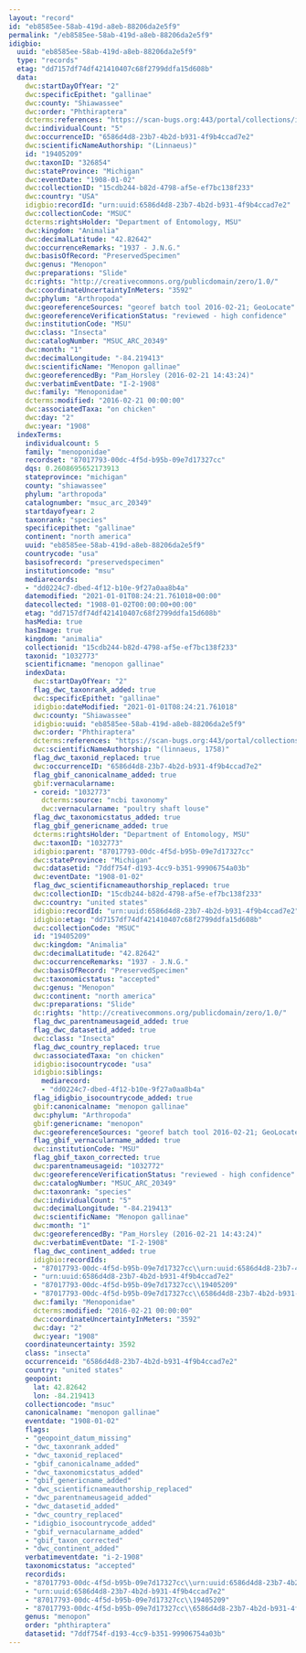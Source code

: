 ```yaml
---
layout: "record"
id: "eb8585ee-58ab-419d-a8eb-88206da2e5f9"
permalink: "/eb8585ee-58ab-419d-a8eb-88206da2e5f9"
idigbio:
  uuid: "eb8585ee-58ab-419d-a8eb-88206da2e5f9"
  type: "records"
  etag: "dd7157df74df421410407c68f2799ddfa15d608b"
  data:
    dwc:startDayOfYear: "2"
    dwc:specificEpithet: "gallinae"
    dwc:county: "Shiawassee"
    dwc:order: "Phthiraptera"
    dcterms:references: "https://scan-bugs.org:443/portal/collections/individual/index.php?occid=19405209"
    dwc:individualCount: "5"
    dwc:occurrenceID: "6586d4d8-23b7-4b2d-b931-4f9b4ccad7e2"
    dwc:scientificNameAuthorship: "(Linnaeus)"
    id: "19405209"
    dwc:taxonID: "326854"
    dwc:stateProvince: "Michigan"
    dwc:eventDate: "1908-01-02"
    dwc:collectionID: "15cdb244-b82d-4798-af5e-ef7bc138f233"
    dwc:country: "USA"
    idigbio:recordId: "urn:uuid:6586d4d8-23b7-4b2d-b931-4f9b4ccad7e2"
    dwc:collectionCode: "MSUC"
    dcterms:rightsHolder: "Department of Entomology, MSU"
    dwc:kingdom: "Animalia"
    dwc:decimalLatitude: "42.82642"
    dwc:occurrenceRemarks: "1937 - J.N.G."
    dwc:basisOfRecord: "PreservedSpecimen"
    dwc:genus: "Menopon"
    dwc:preparations: "Slide"
    dc:rights: "http://creativecommons.org/publicdomain/zero/1.0/"
    dwc:coordinateUncertaintyInMeters: "3592"
    dwc:phylum: "Arthropoda"
    dwc:georeferenceSources: "georef batch tool 2016-02-21; GeoLocate"
    dwc:georeferenceVerificationStatus: "reviewed - high confidence"
    dwc:institutionCode: "MSU"
    dwc:class: "Insecta"
    dwc:catalogNumber: "MSUC_ARC_20349"
    dwc:month: "1"
    dwc:decimalLongitude: "-84.219413"
    dwc:scientificName: "Menopon gallinae"
    dwc:georeferencedBy: "Pam_Horsley (2016-02-21 14:43:24)"
    dwc:verbatimEventDate: "I-2-1908"
    dwc:family: "Menoponidae"
    dcterms:modified: "2016-02-21 00:00:00"
    dwc:associatedTaxa: "on chicken"
    dwc:day: "2"
    dwc:year: "1908"
  indexTerms:
    individualcount: 5
    family: "menoponidae"
    recordset: "87017793-00dc-4f5d-b95b-09e7d17327cc"
    dqs: 0.2608695652173913
    stateprovince: "michigan"
    county: "shiawassee"
    phylum: "arthropoda"
    catalognumber: "msuc_arc_20349"
    startdayofyear: 2
    taxonrank: "species"
    specificepithet: "gallinae"
    continent: "north america"
    uuid: "eb8585ee-58ab-419d-a8eb-88206da2e5f9"
    countrycode: "usa"
    basisofrecord: "preservedspecimen"
    institutioncode: "msu"
    mediarecords:
    - "dd0224c7-dbed-4f12-b10e-9f27a0aa8b4a"
    datemodified: "2021-01-01T08:24:21.761018+00:00"
    datecollected: "1908-01-02T00:00:00+00:00"
    etag: "dd7157df74df421410407c68f2799ddfa15d608b"
    hasMedia: true
    hasImage: true
    kingdom: "animalia"
    collectionid: "15cdb244-b82d-4798-af5e-ef7bc138f233"
    taxonid: "1032773"
    scientificname: "menopon gallinae"
    indexData:
      dwc:startDayOfYear: "2"
      flag_dwc_taxonrank_added: true
      dwc:specificEpithet: "gallinae"
      idigbio:dateModified: "2021-01-01T08:24:21.761018"
      dwc:county: "Shiawassee"
      idigbio:uuid: "eb8585ee-58ab-419d-a8eb-88206da2e5f9"
      dwc:order: "Phthiraptera"
      dcterms:references: "https://scan-bugs.org:443/portal/collections/individual/index.php?occid=19405209"
      dwc:scientificNameAuthorship: "(linnaeus, 1758)"
      flag_dwc_taxonid_replaced: true
      dwc:occurrenceID: "6586d4d8-23b7-4b2d-b931-4f9b4ccad7e2"
      flag_gbif_canonicalname_added: true
      gbif:vernacularname:
      - coreid: "1032773"
        dcterms:source: "ncbi taxonomy"
        dwc:vernacularname: "poultry shaft louse"
      flag_dwc_taxonomicstatus_added: true
      flag_gbif_genericname_added: true
      dcterms:rightsHolder: "Department of Entomology, MSU"
      dwc:taxonID: "1032773"
      idigbio:parent: "87017793-00dc-4f5d-b95b-09e7d17327cc"
      dwc:stateProvince: "Michigan"
      dwc:datasetid: "7ddf754f-d193-4cc9-b351-99906754a03b"
      dwc:eventDate: "1908-01-02"
      flag_dwc_scientificnameauthorship_replaced: true
      dwc:collectionID: "15cdb244-b82d-4798-af5e-ef7bc138f233"
      dwc:country: "united states"
      idigbio:recordId: "urn:uuid:6586d4d8-23b7-4b2d-b931-4f9b4ccad7e2"
      idigbio:etag: "dd7157df74df421410407c68f2799ddfa15d608b"
      dwc:collectionCode: "MSUC"
      id: "19405209"
      dwc:kingdom: "Animalia"
      dwc:decimalLatitude: "42.82642"
      dwc:occurrenceRemarks: "1937 - J.N.G."
      dwc:basisOfRecord: "PreservedSpecimen"
      dwc:taxonomicstatus: "accepted"
      dwc:genus: "Menopon"
      dwc:continent: "north america"
      dwc:preparations: "Slide"
      dc:rights: "http://creativecommons.org/publicdomain/zero/1.0/"
      flag_dwc_parentnameusageid_added: true
      flag_dwc_datasetid_added: true
      dwc:class: "Insecta"
      flag_dwc_country_replaced: true
      dwc:associatedTaxa: "on chicken"
      idigbio:isocountrycode: "usa"
      idigbio:siblings:
        mediarecord:
        - "dd0224c7-dbed-4f12-b10e-9f27a0aa8b4a"
      flag_idigbio_isocountrycode_added: true
      gbif:canonicalname: "menopon gallinae"
      dwc:phylum: "Arthropoda"
      gbif:genericname: "menopon"
      dwc:georeferenceSources: "georef batch tool 2016-02-21; GeoLocate"
      flag_gbif_vernacularname_added: true
      dwc:institutionCode: "MSU"
      flag_gbif_taxon_corrected: true
      dwc:parentnameusageid: "1032772"
      dwc:georeferenceVerificationStatus: "reviewed - high confidence"
      dwc:catalogNumber: "MSUC_ARC_20349"
      dwc:taxonrank: "species"
      dwc:individualCount: "5"
      dwc:decimalLongitude: "-84.219413"
      dwc:scientificName: "Menopon gallinae"
      dwc:month: "1"
      dwc:georeferencedBy: "Pam_Horsley (2016-02-21 14:43:24)"
      dwc:verbatimEventDate: "I-2-1908"
      flag_dwc_continent_added: true
      idigbio:recordIds:
      - "87017793-00dc-4f5d-b95b-09e7d17327cc\\urn:uuid:6586d4d8-23b7-4b2d-b931-4f9b4ccad7e2"
      - "urn:uuid:6586d4d8-23b7-4b2d-b931-4f9b4ccad7e2"
      - "87017793-00dc-4f5d-b95b-09e7d17327cc\\19405209"
      - "87017793-00dc-4f5d-b95b-09e7d17327cc\\6586d4d8-23b7-4b2d-b931-4f9b4ccad7e2"
      dwc:family: "Menoponidae"
      dcterms:modified: "2016-02-21 00:00:00"
      dwc:coordinateUncertaintyInMeters: "3592"
      dwc:day: "2"
      dwc:year: "1908"
    coordinateuncertainty: 3592
    class: "insecta"
    occurrenceid: "6586d4d8-23b7-4b2d-b931-4f9b4ccad7e2"
    country: "united states"
    geopoint:
      lat: 42.82642
      lon: -84.219413
    collectioncode: "msuc"
    canonicalname: "menopon gallinae"
    eventdate: "1908-01-02"
    flags:
    - "geopoint_datum_missing"
    - "dwc_taxonrank_added"
    - "dwc_taxonid_replaced"
    - "gbif_canonicalname_added"
    - "dwc_taxonomicstatus_added"
    - "gbif_genericname_added"
    - "dwc_scientificnameauthorship_replaced"
    - "dwc_parentnameusageid_added"
    - "dwc_datasetid_added"
    - "dwc_country_replaced"
    - "idigbio_isocountrycode_added"
    - "gbif_vernacularname_added"
    - "gbif_taxon_corrected"
    - "dwc_continent_added"
    verbatimeventdate: "i-2-1908"
    taxonomicstatus: "accepted"
    recordids:
    - "87017793-00dc-4f5d-b95b-09e7d17327cc\\urn:uuid:6586d4d8-23b7-4b2d-b931-4f9b4ccad7e2"
    - "urn:uuid:6586d4d8-23b7-4b2d-b931-4f9b4ccad7e2"
    - "87017793-00dc-4f5d-b95b-09e7d17327cc\\19405209"
    - "87017793-00dc-4f5d-b95b-09e7d17327cc\\6586d4d8-23b7-4b2d-b931-4f9b4ccad7e2"
    genus: "menopon"
    order: "phthiraptera"
    datasetid: "7ddf754f-d193-4cc9-b351-99906754a03b"
---
```

